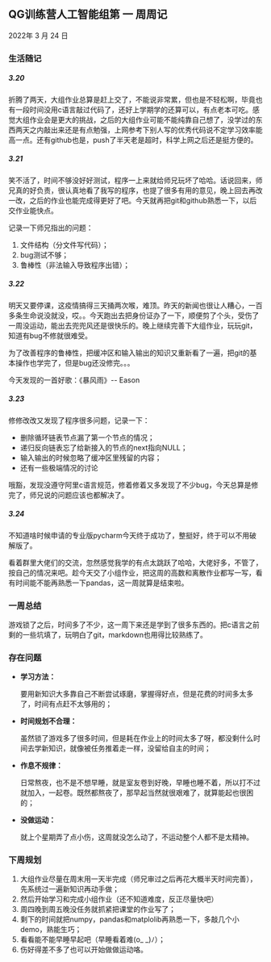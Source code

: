 ## QG训练营人工智能组第  一  周周记

2022年  3  月  24  日

### 生活随记

##### 3.20

折腾了两天，大组作业总算是赶上交了，不能说非常累，但也是不轻松啊，毕竟也有一段时间没用c语言敲过代码了，还好上学期学的还算可以，有点老本可吃。感觉大组作业会是更大的挑战，之后的大组作业可能不能纯靠自己想了，没学过的东西两天之内敲出来还是有点勉强，上网参考下别人写的优秀代码说不定学习效率能高一点。还有github也是，push了半天老是超时，科学上网之后还是挺方便的。

##### 3.21

笑不活了，时间不够没好好测试，程序一上来就给师兄玩坏了哈哈。话说回来，师兄真的好负责，很认真地看了我写的程序，也提了很多有用的意见，晚上回去再改一改，之后的作业也能完成得更好了吧。今天就再把git和github熟悉一下，以后交作业能快点。

记录一下师兄指出的问题：

1. 文件结构（分文件写代码）；
2. bug测试不够；
3. 鲁棒性（非法输入导致程序出错）；

##### 3.22

明天又要停课，这疫情搞得三天捅两次喉，难顶。昨天的新闻也很让人糟心，一百多条生命说没就没，哎。。今天跑出去把身份证办了一下，顺便剪了个头，受伤了一周没运动，能出去兜兜风还是很快乐的。晚上继续完善下大组作业，玩玩git，知道有bug不修就很难受。

为了改善程序的鲁棒性，把缓冲区和输入输出的知识又重新看了一遍，把git的基本操作也学完了，但是bug还没修完。。。

今天发现的一首好歌：《暴风雨》-- Eason

##### 3.23

修修改改又发现了程序很多问题，记录一下：

- 删除循环链表节点漏了第一个节点的情况；
- 递归反向链表忘了给新接入的节点的next指向NULL；
- 输入输出的时候忽略了缓冲区里残留的内容；
- 还有一些极端情况的讨论

哦豁，发现没遵守阿里c语言规范，修着修着又多发现了不少bug，今天总算是修完了，师兄说的问题应该也都解决了。

##### 3.24

不知道啥时候申请的专业版pycharm今天终于成功了，整挺好，终于可以不用破解版了。

看着群里大佬们的交流，忽然感觉我学的有点太跳跃了哈哈，大佬好多，不管了，按自己的情况来吧。趁今天交了小组作业，把这周的高数和离散作业都写一写，看有时间能不能再熟悉一下pandas，这一周就算是结束啦。



### 一周总结

游戏锁了之后，时间多了不少，这一周下来还是学到了很多东西的。把c语言之前剩的一些坑填了，玩明白了git，markdown也用得比较熟练了。



### 存在问题

- **学习方法：**

  要用新知识大多靠自己不断尝试琢磨，掌握得好点，但是花费的时间多太多了，时间有点赶不太够用的；

- **时间规划不合理：**
  
  虽然锁了游戏多了很多时间，但是耗在作业上的时间太多了呀，都没剩什么时间去学新知识，就像被任务推着走一样，没留给自主的时间；
  
- **作息不规律：**
  
  日常熬夜，也不是不想早睡，就是室友卷到好晚，早睡也睡不着，所以打不过就加入，一起卷。既然都熬夜了，那早起当然就很艰难了，就算能起也很困的；
  
- **没做运动：**

  就上个星期弄了点小伤，这周就没怎么动了，不运动整个人都不是太精神。



### 下周规划

1. 大组作业尽量在周末用一天半完成（师兄审过之后再花大概半天时间完善），先系统过一遍新知识再动手做；
2. 然后开始学习和完成小组作业（还不知道难度，反正尽量快吧）
3. 周四晚到周五晚没任务就抓紧把课堂的作业写了；
4. 剩下的时间就把numpy，pandas和matplolib再熟悉一下，多敲几个小demo，熟能生巧；
5. 看看能不能早睡早起吧（早睡看着难(o_ _)ﾉ）；
6. 伤好得差不多了也可以开始做做运动咯。
